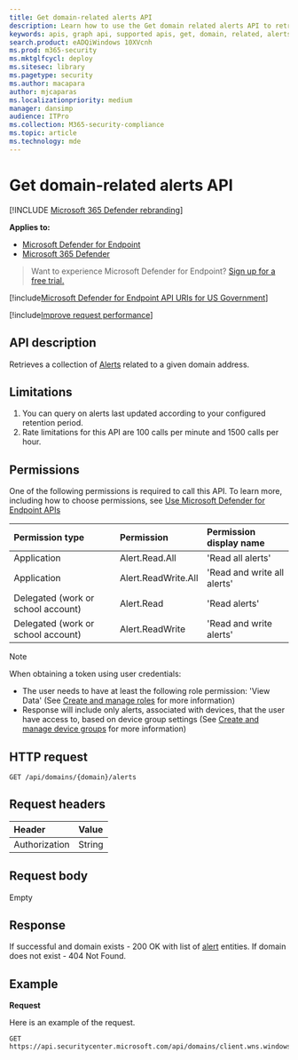 ```yaml
---
title: Get domain-related alerts API
description: Learn how to use the Get domain related alerts API to retrieve alerts related to a given domain address in Microsoft Defender for Endpoint.
keywords: apis, graph api, supported apis, get, domain, related, alerts
search.product: eADQiWindows 10XVcnh
ms.prod: m365-security
ms.mktglfcycl: deploy
ms.sitesec: library
ms.pagetype: security
ms.author: macapara
author: mjcaparas
ms.localizationpriority: medium
manager: dansimp
audience: ITPro
ms.collection: M365-security-compliance
ms.topic: article
ms.technology: mde
---
```


# Get domain-related alerts API

[!INCLUDE [Microsoft 365 Defender rebranding](../../includes/microsoft-defender.md)]

**Applies to:**
- [Microsoft Defender for Endpoint](https://go.microsoft.com/fwlink/p/?linkid=2146631)
- [Microsoft 365 Defender](https://go.microsoft.com/fwlink/?linkid=2118804)

> Want to experience Microsoft Defender for Endpoint? [Sign up for a free trial.](https://www.microsoft.com/microsoft-365/windows/microsoft-defender-atp?ocid=docs-wdatp-exposedapis-abovefoldlink) 

[!include[Microsoft Defender for Endpoint API URIs for US Government](../../includes/microsoft-defender-api-usgov.md)]

[!include[Improve request performance](../../includes/improve-request-performance.md)]


## API description
Retrieves a collection of [Alerts](alerts.md) related to a given domain address.


## Limitations
1. You can query on alerts last updated according to your configured retention period.
2. Rate limitations for this API are 100 calls per minute and 1500 calls per hour.


## Permissions
One of the following permissions is required to call this API. To learn more, including how to choose permissions, see [Use Microsoft Defender for Endpoint APIs](apis-intro.md)

Permission type |   Permission  |   Permission display name
:---|:---|:---
Application |   Alert.Read.All |    'Read all alerts'
Application |   Alert.ReadWrite.All |   'Read and write all alerts'
Delegated (work or school account) | Alert.Read | 'Read alerts'
Delegated (work or school account) | Alert.ReadWrite | 'Read and write alerts'

>[!Note]
> When obtaining a token using user credentials:
>- The user needs to have at least the following role permission: 'View Data' (See [Create and manage roles](user-roles.md) for more information)
>- Response will include only alerts, associated with devices, that the user have access to, based on device group settings (See [Create and manage device groups](machine-groups.md) for more information)

## HTTP request
```http
GET /api/domains/{domain}/alerts
```

## Request headers

| Header        | Value  |
|:--------------|:-------|
| Authorization | String |

## Request body
Empty

## Response
If successful and domain exists - 200 OK with list of [alert](alerts.md) entities. If domain does not exist - 404 Not Found.


## Example

**Request**

Here is an example of the request.

```http
GET https://api.securitycenter.microsoft.com/api/domains/client.wns.windows.com/alerts
```

